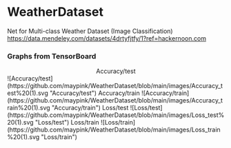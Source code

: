 # WeatherDataset
Net for Multi-class Weather Dataset (Image Classification)
https://data.mendeley.com/datasets/4drtyfjtfy/1?ref=hackernoon.com

### Graphs from TensorBoard
<center>Accuracy/test</center>
![Accuracy/test](https://github.com/maypink/WeatherDataset/blob/main/images/Accuracy_test%20(1).svg "Accuracy/test")
Accuracy/train
![Accuracy/train](https://github.com/maypink/WeatherDataset/blob/main/images/Accuracy_train%20(1).svg "Accuracy/train")
Loss/test
![Loss/test](https://github.com/maypink/WeatherDataset/blob/main/images/Loss_test%20(1).svg "Loss/test")
Loss/train
![Loss/train](https://github.com/maypink/WeatherDataset/blob/main/images/Loss_train%20(1).svg "Loss/train")
